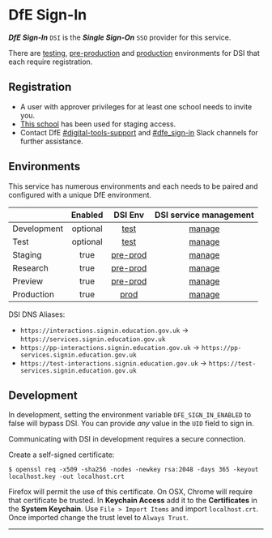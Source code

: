 # DfE Sign-In

___DfE Sign-In___ `DSI` is the ___Single Sign-On___ `SSO` provider for this service.

There are [testing][test-register], [pre-production][pre-prod-register] and [production][prod-register] environments for DSI that each require registration.

## Registration

- A user with approver privileges for at least one school needs to invite you.
- [This school][phantom-school] has been used for staging access.
- Contact DfE [#digital-tools-support][digi-tools] and [#dfe_sign-in][dfe_sign-in] Slack channels for further assistance.

## Environments

This service has numerous environments and each needs to be paired and configured with a unique DfE environment.

|                | Enabled      | DSI Env              | DSI service management     |
| :------------- | :----------: | :------------------: | :------------------------: |
|  Development   |  optional    | [test][test]         | [manage][test-manage]      |
|  Test          |  optional    | [test][test]         | [manage][test-manage]      |
|  Staging       |  true        | [pre-prod][pre-prod] | [manage][pre-prod-manage]  |
|  Research      |  true        | [pre-prod][pre-prod] | [manage][pre-prod-manage]  |
|  Preview       |  true        | [pre-prod][pre-prod] | [manage][pre-prod-manage]  |
|  Production    |  true        | [prod][prod]         | [manage][prod-manage]      |


DSI DNS Aliases:

- `https://interactions.signin.education.gov.uk` -> `https://services.signin.education.gov.uk`
- `https://pp-interactions.signin.education.gov.uk` -> `https://pp-services.signin.education.gov.uk`
- `https://test-interactions.signin.education.gov.uk` -> `https://test-services.signin.education.gov.uk`

## Development

In development, setting the environment variable `DFE_SIGN_IN_ENABLED` to false will bypass DSI.
You can provide _any_ value in the `UID` field to sign in.

Communicating with DSI in development requires a secure connection.

Create a self-signed certificate:

`$ openssl req -x509 -sha256 -nodes -newkey rsa:2048 -days 365 -keyout localhost.key -out localhost.crt`

Firefox will permit the use of this certificate. On OSX, Chrome will require that certificate be trusted.
In **Keychain Access** add it to the **Certificates** in the **System Keychain**.
Use `File > Import Items` and import `localhost.crt`.
Once imported change the trust level to `Always Trust`.


---

[pre-prod]: https://pp-services.signin.education.gov.uk
[pre-prod-register]: https://pp-profile.signin.education.gov.uk/register
[pre-prod-manage]: https://pp-manage.signin.education.gov.uk/services/00487750-C9B8-414C-8746-1076885456E0/service-configuration
[pre-prod-api]: https://pp-api.signin.education.gov.uk

[prod]: https://services.signin.education.gov.uk
[prod-register]: https://profile.signin.education.gov.uk/register
[prod-manage]: https://manage.signin.education.gov.uk/services/9D1B3879-3495-4D3F-AB7A-ED9B8E968EFF/service-configuration
[prod-api]: https://api.signin.education.gov.uk

[test]: https://test-services.signin.education.gov.uk
[test-register]: https://test-profile.signin.education.gov.uk/register
[test-manage]: https://test-manage.signin.education.gov.uk/services/FD39DCFC-9B60-46C4-ACDC-699A2468B46F/service-configuration
[test-api]: https://test-api.signin.education.gov.uk

[digi-tools]: https://ukgovernmentdfe.slack.com/archives/CMS9V0JQL
[dfe_sign-in]: https://ukgovernmentdfe.slack.com/archives/C5S500XB6
[phantom-school]: https://test-services.signin.education.gov.uk/approvals/50F4A834-9314-4A66-969E-C86D03821C26/users





